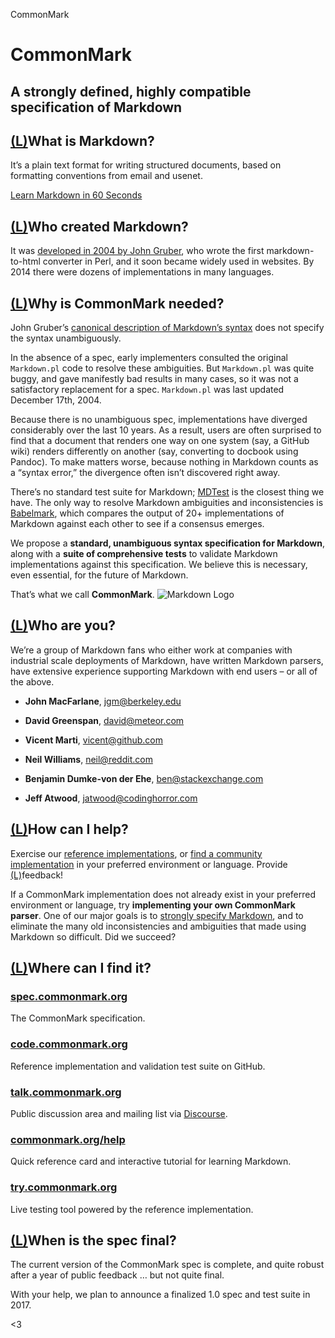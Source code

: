 CommonMark

# CommonMark

## A strongly defined, highly compatible specification of Markdown

##   [(L)](http://commonmark.org/#what)What is Markdown?

It’s a plain text format for writing structured documents, based on formatting conventions from email and usenet.

 [Learn Markdown in 60 Seconds](http://commonmark.org/help/)

##   [(L)](http://commonmark.org/#what)Who created Markdown?

It was [developed in 2004 by John Gruber](https://en.wikipedia.org/wiki/Markdown#History), who wrote the first markdown-to-html converter in Perl, and it soon became widely used in websites. By 2014 there were dozens of implementations in many languages.

##   [(L)](http://commonmark.org/#why)Why is CommonMark needed?

John Gruber’s [canonical description of Markdown’s syntax](http://daringfireball.net/projects/markdown/syntax) does not specify the syntax unambiguously.

In the absence of a spec, early implementers consulted the original `Markdown.pl` code to resolve these ambiguities. But `Markdown.pl` was quite buggy, and gave manifestly bad results in many cases, so it was not a satisfactory replacement for a spec. `Markdown.pl` was last updated December 17th, 2004.

Because there is no unambiguous spec, implementations have diverged considerably over the last 10 years. As a result, users are often surprised to find that a document that renders one way on one system (say, a GitHub wiki) renders differently on another (say, converting to docbook using Pandoc). To make matters worse, because nothing in Markdown counts as a “syntax error,” the divergence often isn’t discovered right away.

There’s no standard test suite for Markdown; [MDTest](https://github.com/michelf/mdtest/) is the closest thing we have. The only way to resolve Markdown ambiguities and inconsistencies is [Babelmark](http://johnmacfarlane.net/babelmark2/), which compares the output of 20+ implementations of Markdown against each other to see if a consensus emerges.

We propose a **standard, unambiguous syntax specification for Markdown**, along with a **suite of comprehensive tests** to validate Markdown implementations against this specification. We believe this is necessary, even essential, for the future of Markdown.

That’s what we call **CommonMark**. ![Markdown Logo](../_resources/e6935d7ed33a999823cc998c505961d1.png)

##   [(L)](http://commonmark.org/#who)Who are you?

We’re a group of Markdown fans who either work at companies with industrial scale deployments of Markdown, have written Markdown parsers, have extensive experience supporting Markdown with end users – or all of the above.

- **John MacFarlane**, jgm@berkeley.edu

- **David Greenspan**, david@meteor.com

- **Vicent Marti**, vicent@github.com

- **Neil Williams**, neil@reddit.com

- **Benjamin Dumke-von der Ehe**, ben@stackexchange.com

- **Jeff Atwood**, jatwood@codinghorror.com

##   [(L)](http://commonmark.org/#how)How can I help?

Exercise our [reference implementations](http://code.commonmark.org/), or [find a community implementation](https://github.com/jgm/CommonMark/wiki/List-of-CommonMark-Implementations) in your preferred environment or language. Provide [(L)](http://talk.commonmark.org/)feedback!

If a CommonMark implementation does not already exist in your preferred environment or language, try **implementing your own CommonMark parser**. One of our major goals is to [strongly specify Markdown](http://spec.commonmark.org/), and to eliminate the many old inconsistencies and ambiguities that made using Markdown so difficult. Did we succeed?

##   [(L)](http://commonmark.org/#where)Where can I find it?

###   [spec.commonmark.org](http://spec.commonmark.org/)

The CommonMark specification.

###   [code.commonmark.org](http://code.commonmark.org/)

Reference implementation and validation test suite on GitHub.

###   [talk.commonmark.org](http://talk.commonmark.org/)

Public discussion area and mailing list via [Discourse](http://www.discourse.org/).

###   [commonmark.org/help](http://commonmark.org/help)

Quick reference card and interactive tutorial for learning Markdown.

###   [try.commonmark.org](http://try.commonmark.org/)

Live testing tool powered by the reference implementation.

##   [(L)](http://commonmark.org/#when)When is the spec final?

The current version of the CommonMark spec is complete, and quite robust after a year of public feedback … but not quite final.

With your help, we plan to announce a finalized 1.0 spec and test suite in 2017.

<3
